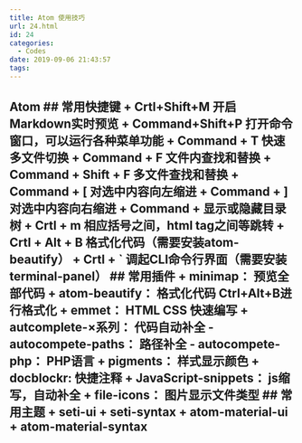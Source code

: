 ```yaml
---
title: Atom 使用技巧
url: 24.html
id: 24
categories:
  - Codes
date: 2019-09-06 21:43:57
tags:
---
```


## Atom ## 常用快捷键 + Crtl+Shift+M 开启Markdown实时预览 + Command+Shift+P 打开命令窗口，可以运行各种菜单功能 + Command + T 快速多文件切换 + Command + F 文件内查找和替换 + Command + Shift + F 多文件查找和替换 + Command + \[ 对选中内容向左缩进 + Command + \] 对选中内容向右缩进 + Command + 显示或隐藏目录树 + Crtl + m 相应括号之间，html tag之间等跳转 + Crtl + Alt + B 格式化代码（需要安装atom-beautify） + Crtl + ` 调起CLI命令行界面（需要安装terminal-panel） ## 常用插件 + minimap： 预览全部代码 + atom-beautify： 格式化代码 Ctrl+Alt+B进行格式化 + emmet： HTML CSS 快速编写 + autcomplete-×系列： 代码自动补全 - autocompete-paths： 路径补全 - autocompete-php： PHP语言 + pigments： 样式显示颜色 + docblockr: 快捷注释 + JavaScript-snippets： js缩写，自动补全 + file-icons： 图片显示文件类型 ## 常用主题 + seti-ui + seti-syntax + atom-material-ui + atom-material-syntax
